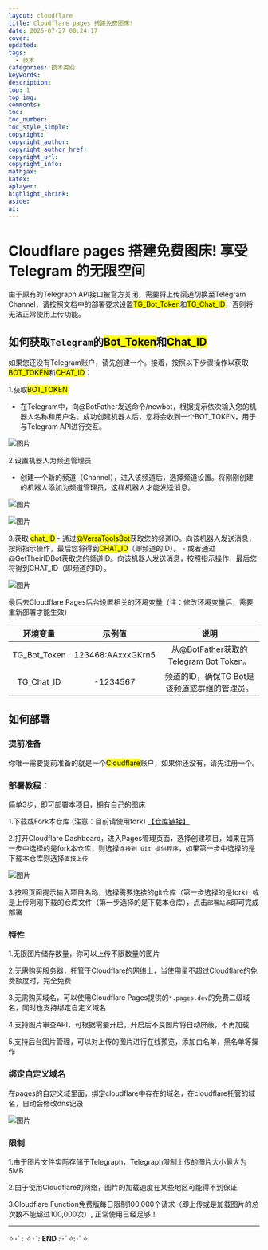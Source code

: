 ```yaml
---
layout: cloudflare
title: Cloudflare pages 搭建免费图床!
date: 2025-07-27 00:24:17
cover:
updated:
tags: 
  - 技术
categories: 技术类别
keywords:
description:
top: 1
top_img:
comments:
toc: 
toc_number: 
toc_style_simple:
copyright:
copyright_author:
copyright_author_href:
copyright_url:
copyright_info:
mathjax:
katex:
aplayer:
highlight_shrink:
aside:
ai:
---
```


# Cloudflare pages 搭建免费图床! 享受 Telegram 的无限空间

由于原有的Telegraph API接口被官方关闭，需要将上传渠道切换至Telegram Channel，请按照文档中的部署要求设置<mark>TG_Bot_Token</mark>和<mark>TG_Chat_ID</mark>，否则将无法正常使用上传功能。

## 如何获取`Telegram`的<mark>Bot_Token</mark>和<mark>Chat_ID</mark>

如果您还没有Telegram账户，请先创建一个。接着，按照以下步骤操作以获取<mark>BOT_TOKEN</mark>和<mark>CHAT_ID</mark>：

1.获取<mark>BOT_TOKEN</mark>

  - 在Telegram中，向@BotFather发送命令/newbot，根据提示依次输入您的机器人名称和用户名。成功创建机器人后，您将会收到一个BOT_TOKEN，用于与Telegram API进行交互。

  ![图片](https://telegraph-image-dp7.pages.dev/file/AgACAgUAAyEGAASgAAGGzAADBmiFGIPZ2Jixr2ymRH0ROMyB1UvVAALHwjEb6w8pVHJprcjeFTihAQADAgADeAADNgQ.png)  

2.设置机器人为频道管理员
  - 创建一个新的频道（Channel），进入该频道后，选择频道设置。将刚刚创建的机器人添加为频道管理员，这样机器人才能发送消息。

  ![图片](https://telegraph-image-dp7.pages.dev/file/AgACAgUAAyEGAASgAAGGzAADB2iFGS5aSynp5fbOw2F6mtWQNNn8AALIwjEb6w8pVAgpIMkU3tygAQADAgADeAADNgQ.png)  

  ![图片](https://telegraph-image-dp7.pages.dev/file/AgACAgUAAyEGAASgAAGGzAADCGiFGXnfPjyc_Y2o94mu_vPaQTHaAALJwjEb6w8pVI07mTPn881tAQADAgADeQADNgQ.png) 

  3.获取 <mark>chat_ID</mark>
    - 通过<mark>@VersaToolsBot</mark>获取您的频道ID。向该机器人发送消息，按照指示操作，最后您将得到<mark>CHAT_ID</mark>（即频道的ID）。
    - 或者通过@GetTheirIDBot获取您的频道ID。向该机器人发送消息，按照指示操作，最后您将得到CHAT_ID（即频道的ID）。

  ![图片](https://telegraph-image-dp7.pages.dev/file/AgACAgUAAyEGAASgAAGGzAADCWiQ2LDIjYergFSk97ZpLUKrE0EdAAJ1yTEbMbKIVN_1cAnqIHVKAQADAgADeAADNgQ.png)

  最后去Cloudflare Pages后台设置相关的环境变量（注：修改环境变量后，需要重新部署才能生效）

  | 环境变量 | 示例值 | 说明 |
  |:-------:|:-------:|:-------:|
  | TG_Bot_Token  | 123468:AAxxxGKrn5   | 从@BotFather获取的Telegram Bot Token。  |
  | TG_Chat_ID  | -1234567  | 频道的ID，确保TG Bot是该频道或群组的管理员。  |

## 如何部署
### 提前准备

  你唯一需要提前准备的就是一个<mark>Cloudflare</mark>账户，如果你还没有，请先注册一个。

  ### 部署教程：
  简单3步，即可部署本项目，拥有自己的图床

  1.下载或Fork本仓库 (注意：目前请使用fork) [【仓库链接】](https://github.com/cf-pages/Telegraph-Image)
  
  2.打开Cloudflare Dashboard，进入Pages管理页面，选择创建项目，如果在第一步中选择的是fork本仓库，则选择`连接到 Git 提供程序`，如果第一步中选择的是下载本仓库则选择`直接上传` 

  ![图片](https://telegraph-image-dp7.pages.dev/file/AgACAgUAAyEGAASgAAGGzAADCmiQ33qFa_AzNIGUVZ7WrSp7WFnBAAKGyTEbMbKIVGNcpNiiFTBMAQADAgADeQADNgQ.png)

  3.按照页面提示输入项目名称，选择需要连接的git仓库（第一步选择的是fork）或是上传刚刚下载的仓库文件（第一步选择的是下载本仓库），点击`部署站点`即可完成部署
  
  ### 特性

  1.无限图片储存数量，你可以上传不限数量的图片

  2.无需购买服务器，托管于Cloudflare的网络上，当使用量不超过Cloudflare的免费额度时，完全免费

  3.无需购买域名，可以使用Cloudflare Pages提供的`*.pages.dev`的免费二级域名，同时也支持绑定自定义域名

  4.支持图片审查API，可根据需要开启，开启后不良图片将自动屏蔽，不再加载

  5.支持后台图片管理，可以对上传的图片进行在线预览，添加白名单，黑名单等操作

  ### 绑定自定义域名

  在pages的自定义域里面，绑定cloudflare中存在的域名，在cloudflare托管的域名，自动会修改dns记录 

  ![图片](https://telegraph-image-dp7.pages.dev/file/AgACAgUAAyEGAASgAAGGzAADC2iQ4JplNukEqbHiF0wn8sacV9JrAAKHyTEbMbKIVLwGKUtYn9UYAQADAgADeQADNgQ.png)

  ### 限制

  1.由于图片文件实际存储于Telegraph，Telegraph限制上传的图片大小最大为5MB

  2.由于使用Cloudflare的网络，图片的加载速度在某些地区可能得不到保证

  3.Cloudflare Function免费版每日限制100,000个请求（即上传或是加载图片的总次数不能超过100,000次）, 正常使用已经足够！

  ---
  
  ✧･ﾟ: *✧･ﾟ:*  **END**    *:･ﾟ✧*:･ﾟ✧
  


